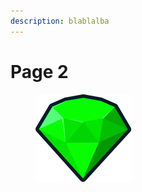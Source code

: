 ```yaml
---
description: blablalba
---
```


# Page 2

<figure><img src="../.gitbook/assets/logo.svg" alt=""><figcaption></figcaption></figure>
